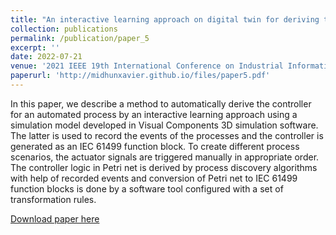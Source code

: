 ```yaml
---
title: "An interactive learning approach on digital twin for deriving the controller logic in IEC 61499 standard"
collection: publications
permalink: /publication/paper_5
excerpt: ''
date: 2022-07-21
venue: '2021 IEEE 19th International Conference on Industrial Informatics (INDIN)'
paperurl: 'http://midhunxavier.github.io/files/paper5.pdf'
---
```


In this paper, we describe a method to automatically derive the controller for an automated process by an interactive learning approach using a simulation model developed in Visual Components 3D simulation software. The latter is used to record the events of the processes and the controller is generated as an IEC 61499 function block. To create different process scenarios, the actuator signals are triggered manually in appropriate order. The controller logic in Petri net is derived by process discovery algorithms with help of recorded events and conversion of Petri net to IEC 61499 function blocks is done by a software tool configured with a set of transformation rules.

[Download paper here](http://midhunxavier.github.io/files/paper5.pdf)
